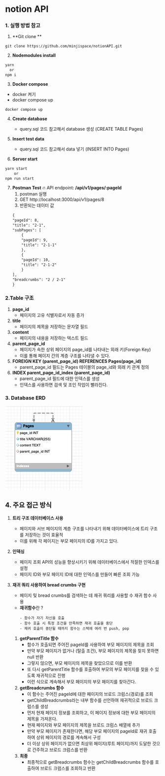 # notion API

### 1. 실행 방법 참고
1. **Git clone **
```
git clone https://github.com/minjispace/notionAPI.git
```

2. **Nodemodules install**
```
yarn 
  or
npm i
```
3. **Docker compose**
- docker 켜기
- docker compose up
```
docker compose up
```
4. **Create database**
    - query.sql 코드 참고해서 database 생성 (CREATE TABLE Pages)

5. **Insert test data**
    - query.sql 코드 참고해서 data 넣기 (INSERT INTO Pages)

6. **Server start**
```
yarn start 
    or
npm run start
```
7. **Postman Test**
🔥 API endpoint: **/api/v1/pages/:pageId**
    1. postman 실행
    2. GET http://localhost:3000/api/v1/pages/8
    3. 반환되는 데이터 값
    ```
    {
    "pageId": 8,
    "title": "2-1",
    "subPages": [
        {
        "pageId": 9,
        "title": "2-1-1"
        },
        {
        "pageId": 10,
        "title": "2-1-2"
        }
    ],
    "breadcrumbs": "2 / 2-1"
    }
    ```


### 2.Table 구조
1. **page_id**
    - 페이지의 고유 식별자로서 자동 증가
2. **title**
    - 페이지의 제목을 저장하는 문자열 필드
3. **content**
    - 페이지의 내용을 저장하는 텍스트 필드
4. **parent_page_id**
    - 페이지가 속한 상위 페이지의 page_id를 나타내는 외래 키(Foreign Key)
    - 이를 통해 페이지 간의 계층 구조를 나타낼 수 있다.
5. **FOREIGN KEY (parent_page_id) REFERENCES Pages(page_id)**
    - parent_page_id 필드는 Pages 테이블의 page_id와 외래 키 관계 정의
6. **INDEX parent_page_id_index (parent_page_id)**
    - parent_page_id 필드에 대한 인덱스를 생성
    - 인덱스를 사용하면 검색 및 조인 작업이 빨라진다.

### 3. Database ERD
![ERD image](<public/ERD.png>)

## 4. 주요 접근 방식
1. **트리 구조 데이터베이스 사용**
    - 페이지와 서브 페이지의 계층 구조를 나타내기 위해 데이터베이스에 트리 구조를 저장하는 것이 효율적 
    - 이를 위해 각 페이지는 부모 페이지의 ID를 가지고 있다.

2. **인덱싱**
    - 페이지 조회 API의 성능을 향상시키기 위해 데이터베이스에서 적절한 인덱스를 설정
    - 페이지 ID와 부모 페이지 ID에 대한 인덱스를 만들어 빠른 조회 가능

3. **재귀 쿼리 사용하여 bread crumbs 구현**
    - 페이지 및 bread crumbs를 검색하는 데 재귀 쿼리를 사용할 수 재귀 함수 사용
    - **재귀함수**란 ?
        ```
        - 함수가 자기 자신을 호출
        - 함수 호출 시 특정 조건을 만족하면 재귀 호출을 중단
        - 재귀 호출이 중단될 때까지 함수는 스택에 여러 번 push, pop
        ```
    1. **getParentTitle 함수**
        - 함수가 호출되면 주어진 pageId를 사용하여 부모 페이지의 제목을 조회
        - 만약 부모 페이지가 없거나 (탈출 조건), 부모 페이지의 제목을 찾지 못하면 null 반환
        - 그렇지 않으면, 부모 페이지의 제목을 찾았으므로 이를 반환
        - 또 다시 getParentTitle 함수를 호출하여 부모의 부모 페이지를 찾을 수 있도록    재귀적으로 진행
        - 이런 식으로 계속해서 부모 페이지의 부모 페이지를 찾아간다.
    2. **getBreadcrumbs 함수**
        - 이 함수는 주어진 pageId에 대한 페이지의 브로드 크럼스(경로)를 조회
        - getChildBreadcrumbs라는 내부 함수를 선언하여 재귀적으로 브로드 크럼스를 생성
        - 먼저 현재 페이지 정보를 조회하고, 이 페이지 정보에 대한 부모 페이지의 제목을 가져온다.
        - 현재 페이지와 부모 페이지의 제목을 브로드 크럼스 배열에 추가
        - 만약 부모 페이지가 존재한다면, 해당 부모 페이지의 pageId로 재귀 호출하여 상위 페이지의 경로를 계속해서 구성
        - 더 이상 상위 페이지가 없으면 최상위 페이지(루트 페이지)까지 도달한 것으로 간주하고 브로드 크럼스를 반환
    3. **최종**
        - 최종적으로 getBreadcrumbs 함수는 getChildBreadcrumbs 함수를 호출하여 브로드 크럼스를 조회하고 반환